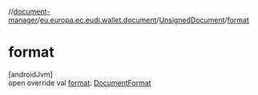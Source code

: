 //[document-manager](../../../index.md)/[eu.europa.ec.eudi.wallet.document](../index.md)/[UnsignedDocument](index.md)/[format](format.md)

# format

[androidJvm]\
open override val [format](format.md): [DocumentFormat](../../eu.europa.ec.eudi.wallet.document.format/-document-format/index.md)
